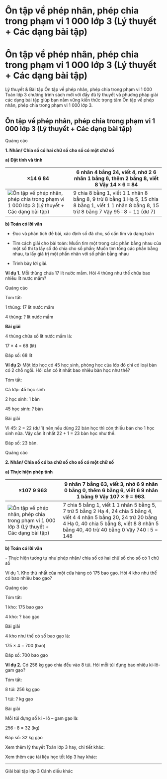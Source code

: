 # Ôn tập về phép nhân, phép chia trong phạm vi 1 000 lớp 3 (Lý thuyết + Các dạng bài tập)

# Ôn tập về phép nhân, phép chia trong phạm vi 1 000 lớp 3 (Lý thuyết + Các dạng bài tập)

Lý thuyết & Bài tập Ôn tập về phép nhân, phép chia trong phạm vi 1 000 Toán lớp 3 chương trình sách mới với đầy đủ lý thuyết và phương pháp giải các dạng bài tập giúp bạn nắm vững kiến thức trọng tâm Ôn tập về phép nhân, phép chia trong phạm vi 1 000 lớp 3.

## Ôn tập về phép nhân, phép chia trong phạm vi 1 000 lớp 3 (Lý thuyết + Các dạng bài tập)

Quảng cáo

**1\. Nhân/ Chia số có hai chữ số cho số có một chữ số**

**a) Đặt tính và tính**

×14 6 84 |  6 nhân 4 bằng 24, viết 4, nhớ 2 6 nhân 1 bằng 6, thêm 2 bằng 8, viết 8 Vậy 14 × 6 = 84  
---|---  
![Ôn tập về phép nhân, phép chia trong phạm vi 1 000 lớp 3 \(Lý thuyết + Các dạng bài tập\)](https://vietjack.com/toan-3-cd/images/ly-thuyet-phep-tru-trong-pham-vi-100-000-251831.PNG) |  9 chia 8 bằng 1, viết 1 1 nhân 8 bằng 8, 9 trừ 8 bằng 1 Hạ 5, 15 chia 8 bằng 1, viết 1 1 nhân 8 bằng 8, 15 trừ 8 bằng 7 Vậy 95 : 8 = 11 (dư 7)  
  
**b) Toán có lời văn**

- Đọc và phân tích đề bài, xác định số đã cho, số cần tìm và dạng toán

- Tìm cách giải cho bài toán: Muốn tìm một trong các phần bằng nhau của một số thì ta lấy số đó chia cho số phần; Muốn tìm tổng các phần bằng nhau, ta lấy giá trị một phần nhân với số phần bằng nhau

- Trình bày lời giải.

**Ví dụ 1.** Mỗi thùng chứa 17 lít nước mắm. Hỏi 4 thùng như thế chứa bao nhiêu lít nước mắm?

Quảng cáo

Tóm tắt:

1 thùng: 17 lít nước mắm

4 thùng: ? lít nước mắm

**Bài giải**

4 thùng chứa số lít nước mắm là:

17 × 4 = 68 (lít)

Đáp số: 68 lít

**Ví dụ 2:** Một lớp học có 45 học sinh, phòng học của lớp đó chỉ có loại bàn có 2 chỗ ngồi. Hỏi cần có ít nhất bao nhiêu bàn học như thế? 

Tóm tắt:

Cả lớp: 45 học sinh

2 học sinh: 1 bàn

45 học sinh: ? bàn

Bài giải

Vì 45: 2 = 22 (dư 1) nên nếu dùng 22 bàn học thì còn thiếu bán cho 1 học sinh nữa. Vậy cần ít nhất 22 + 1 = 23 bàn học như thế. 

Đáp số: 23 bàn.

Quảng cáo

**2\. Nhân/ Chia số có ba chữ số cho số có một chữ số**

**a) Thực hiện phép tính**

×107 9 963 |  9 nhân 7 bằng 63, viết 3, nhớ 6 9 nhân 0 bằng 0, thêm 6 bằng 6, viết 6 9 nhân 1 bằng 9 Vậy 107 × 9 = 963.  
---|---  
![Ôn tập về phép nhân, phép chia trong phạm vi 1 000 lớp 3 \(Lý thuyết + Các dạng bài tập\)](https://vietjack.com/toan-3-cd/images/ly-thuyet-phep-tru-trong-pham-vi-100-000-251834.PNG) |  7 chia 5 bằng 1, viết 1 1 nhân 5 bằng 5, 7 trừ 5 bằng 2 Hạ 4, 24 chia 5 bằng 4, viết 4 4 nhân 5 bằng 20, 24 trừ 20 bằng 4 Hạ 0, 40 chia 5 bằng 8, viết 8 8 nhân 5 bằng 40, 40 trừ 40 bằng 0 Vậy 740 : 5 = 148  
  
**b) Toán có lời văn**

\- Thực hiện tương tự như phép nhân/ chia số có hai chữ số cho số có 1 chữ số

Ví dụ 1. Kho thứ nhất của một cửa hàng có 175 bao gạo. Hỏi 4 kho như thế có bao nhiêu bao gạo?

Quảng cáo

Tóm tắt:

1 kho: 175 bao gạo

4 kho: ? bao gạo

Bài giải

4 kho như thế có số bao gạo là:

175 × 4 = 700 (bao)

Đáp số: 700 bao gạo

**Ví dụ 2.** Có 256 kg gạo chia đều vào 8 túi. Hỏi mỗi túi đựng bao nhiêu ki-lô-gam gạo?

Tóm tắt:

8 túi: 256 kg gạo

1 túi: ? kg gạo

Bài giải

Mỗi túi đựng số ki – lô – gam gạo là: 

256 : 8 = 32 (kg)

Đáp số: 32 kg gạo

Xem thêm lý thuyết Toán lớp 3 hay, chi tiết khác:

Xem thêm các tài liệu học tốt lớp 3 hay khác:

* * *

Giải bài tập lớp 3 Cánh diều khác
